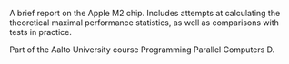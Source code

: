 A brief report on the Apple M2 chip. Includes attempts at calculating the theoretical maximal performance statistics, as well as comparisons with tests in practice.

Part of the Aalto University course Programming Parallel Computers D.
